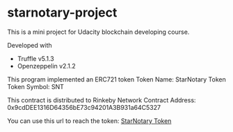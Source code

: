 # starnotary-project

This is a mini project for Udacity blockchain developing course.

Developed with 
- Truffle v5.1.3
- Openzeppelin v2.1.2

This program implemented an ERC721 token
Token Name: StarNotary Token
Token Symbol: SNT

This contract is distributed to Rinkeby Network
Contract Address: 0x9cdDEE1316D64356bE73c94201A3B931a64C5327

You can use this url to reach the token: [StarNotary Token](https://rinkeby.etherscan.io/address/0x9cddee1316d64356be73c94201a3b931a64c5327)
